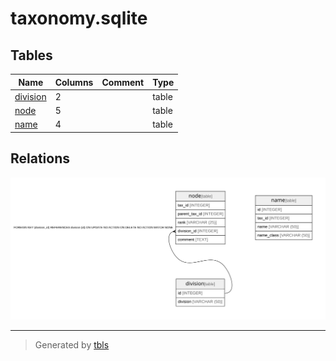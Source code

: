# taxonomy.sqlite

## Tables

| Name | Columns | Comment | Type |
| ---- | ------- | ------- | ---- |
| [division](division.md) | 2 |  | table |
| [node](node.md) | 5 |  | table |
| [name](name.md) | 4 |  | table |

## Relations

![er](schema.svg)

---

> Generated by [tbls](https://github.com/k1LoW/tbls)
